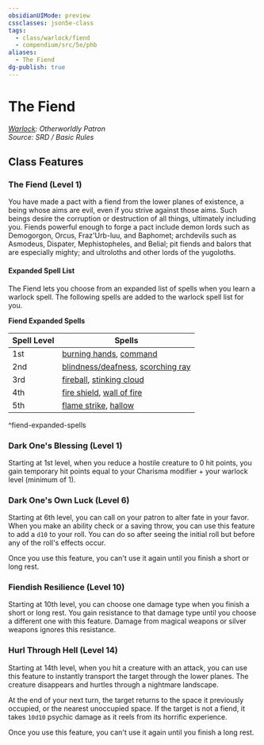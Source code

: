 ```yaml
---
obsidianUIMode: preview
cssclasses: json5e-class
tags:
  - class/warlock/fiend
  - compendium/src/5e/phb
aliases:
  - The Fiend
dg-publish: true
---
```

# The Fiend
*[Warlock](warlock.md): Otherworldly Patron*  
*Source: SRD / Basic Rules*  


## Class Features

### The Fiend (Level 1)

You have made a pact with a fiend from the lower planes of existence, a being whose aims are evil, even if you strive against those aims. Such beings desire the corruption or destruction of all things, ultimately including you. Fiends powerful enough to forge a pact include demon lords such as Demogorgon, Orcus, Fraz'Urb-luu, and Baphomet; archdevils such as Asmodeus, Dispater, Mephistopheles, and Belial; pit fiends and balors that are especially mighty; and ultroloths and other lords of the yugoloths.

#### Expanded Spell List

The Fiend lets you choose from an expanded list of spells when you learn a warlock spell. The following spells are added to the warlock spell list for you.

**Fiend Expanded Spells**

| Spell Level | Spells |
|-------------|--------|
| 1st | [burning hands](compendium/spells/burning-hands.md), [command](compendium/spells/command.md) |
| 2nd | [blindness/deafness](compendium/spells/blindness-deafness.md), [scorching ray](compendium/spells/scorching-ray.md) |
| 3rd | [fireball](compendium/spells/fireball.md), [stinking cloud](compendium/spells/stinking-cloud.md) |
| 4th | [fire shield](compendium/spells/fire-shield.md), [wall of fire](compendium/spells/wall-of-fire.md) |
| 5th | [flame strike](compendium/spells/flame-strike.md), [hallow](compendium/spells/hallow.md) |
^fiend-expanded-spells

### Dark One's Blessing (Level 1)

Starting at 1st level, when you reduce a hostile creature to 0 hit points, you gain temporary hit points equal to your Charisma modifier + your warlock level (minimum of 1).

### Dark One's Own Luck (Level 6)

Starting at 6th level, you can call on your patron to alter fate in your favor. When you make an ability check or a saving throw, you can use this feature to add a `d10` to your roll. You can do so after seeing the initial roll but before any of the roll's effects occur.

Once you use this feature, you can't use it again until you finish a short or long rest.

### Fiendish Resilience (Level 10)

Starting at 10th level, you can choose one damage type when you finish a short or long rest. You gain resistance to that damage type until you choose a different one with this feature. Damage from magical weapons or silver weapons ignores this resistance.

### Hurl Through Hell (Level 14)

Starting at 14th level, when you hit a creature with an attack, you can use this feature to instantly transport the target through the lower planes. The creature disappears and hurtles through a nightmare landscape.

At the end of your next turn, the target returns to the space it previously occupied, or the nearest unoccupied space. If the target is not a fiend, it takes `10d10` psychic damage as it reels from its horrific experience.

Once you use this feature, you can't use it again until you finish a long rest.